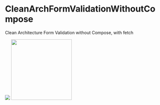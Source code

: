 # CleanArchFormValidationWithoutCompose
 Clean Architecture Form Validation without Compose, with fetch
 
<img src="https://user-images.githubusercontent.com/94524411/235961042-931a4439-add5-4779-a1b7-fe06520b9f31.png, width=200">
<img src="https://user-images.githubusercontent.com/94524411/235960407-594a8a2b-9bfd-4a07-8762-16a9803b3365.png" width=200>

